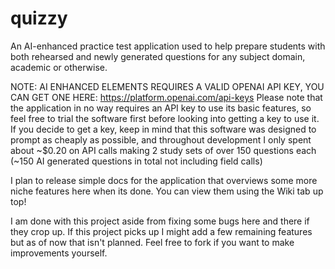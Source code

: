 # quizzy
An AI-enhanced practice test application used to help prepare students with both rehearsed and newly generated questions for any subject domain, academic or otherwise.

NOTE: AI ENHANCED ELEMENTS REQUIRES A VALID OPENAI API KEY, YOU CAN GET ONE HERE: https://platform.openai.com/api-keys
Please note that the application in no way requires an API key to use its basic features, so feel free to trial the software first before looking into getting a key to use it. If you decide to get a key, keep in mind that this software was designed to prompt as cheaply as possible, and throughout development I only spent about ~$0.20 on API calls making 2 study sets of over 150 questions each (~150 AI generated questions in total not including field calls)

I plan to release simple docs for the application that overviews some more niche features here when its done. You can view them using the Wiki tab up top!

I am done with this project aside from fixing some bugs here and there if they crop up. If this project picks up I might add a few remaining features but as of now that isn't planned. Feel free to fork if you want to make improvements yourself.
